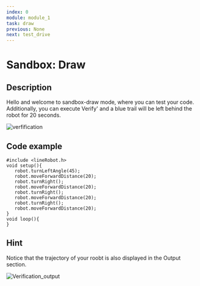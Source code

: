 ```yaml
---
index: 0
module: module_1
task: draw
previous: None
next: test_drive
---
```

# Sandbox: Draw


## Description
Hello and welcome to sandbox-draw mode, where you can test your code. Additionally, you can execute Verify' and a blue trail will be left behind the robot for 20 seconds.

![verfification](https://github.com/autolab-fi/line-robot-curriculum/assets/13139586/ca70754f-2cbf-4e1f-b4b0-c3497fc658e4)

## Code example
```
#include <lineRobot.h>
void setup(){
   robot.turnLeftAngle(45);
   robot.moveForwardDistance(20);
   robot.turnRight();
   robot.moveForwardDistance(20);
   robot.turnRight();
   robot.moveForwardDistance(20);
   robot.turnRight();
   robot.moveForwardDistance(20);
}
void loop(){
}
```

## Hint 
Notice that the trajectory of your roobt is also displayed in the Output section.

![Verification_output](https://github.com/autolab-fi/line-robot-curriculum/assets/13139586/2ed60da4-7158-43a8-894d-824ec26e6eab)


